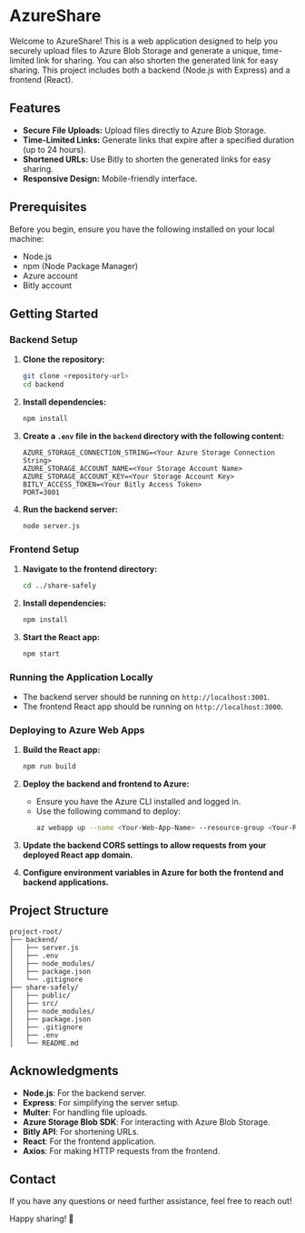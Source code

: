 

# AzureShare

Welcome to AzureShare! This is a web application designed to help you securely upload files to Azure Blob Storage and generate a unique, time-limited link for sharing. You can also shorten the generated link for easy sharing. This project includes both a backend (Node.js with Express) and a frontend (React).

## Features

- **Secure File Uploads:** Upload files directly to Azure Blob Storage.
- **Time-Limited Links:** Generate links that expire after a specified duration (up to 24 hours).
- **Shortened URLs:** Use Bitly to shorten the generated links for easy sharing.
- **Responsive Design:** Mobile-friendly interface.

## Prerequisites

Before you begin, ensure you have the following installed on your local machine:

- Node.js
- npm (Node Package Manager)
- Azure account
- Bitly account

## Getting Started

### Backend Setup

1. **Clone the repository:**
   ```sh
   git clone <repository-url>
   cd backend
   ```

2. **Install dependencies:**
   ```sh
   npm install
   ```

3. **Create a `.env` file in the `backend` directory with the following content:**
   ```env
   AZURE_STORAGE_CONNECTION_STRING=<Your Azure Storage Connection String>
   AZURE_STORAGE_ACCOUNT_NAME=<Your Storage Account Name>
   AZURE_STORAGE_ACCOUNT_KEY=<Your Storage Account Key>
   BITLY_ACCESS_TOKEN=<Your Bitly Access Token>
   PORT=3001
   ```

4. **Run the backend server:**
   ```sh
   node server.js
   ```

### Frontend Setup

1. **Navigate to the frontend directory:**
   ```sh
   cd ../share-safely
   ```

2. **Install dependencies:**
   ```sh
   npm install
   ```

3. **Start the React app:**
   ```sh
   npm start
   ```

### Running the Application Locally

- The backend server should be running on `http://localhost:3001`.
- The frontend React app should be running on `http://localhost:3000`.

### Deploying to Azure Web Apps

1. **Build the React app:**
   ```sh
   npm run build
   ```

2. **Deploy the backend and frontend to Azure:**
   - Ensure you have the Azure CLI installed and logged in.
   - Use the following command to deploy:
     ```sh
     az webapp up --name <Your-Web-App-Name> --resource-group <Your-Resource-Group-Name> --plan <Your-App-Service-Plan-Name>
     ```

3. **Update the backend CORS settings to allow requests from your deployed React app domain.**

4. **Configure environment variables in Azure for both the frontend and backend applications.**

## Project Structure

```
project-root/
├── backend/
│   ├── server.js
│   ├── .env
│   ├── node_modules/
│   ├── package.json
│   └── .gitignore
├── share-safely/
│   ├── public/
│   ├── src/
│   ├── node_modules/
│   ├── package.json
│   ├── .gitignore
│   ├── .env
│   └── README.md
```

## Acknowledgments

- **Node.js**: For the backend server.
- **Express**: For simplifying the server setup.
- **Multer**: For handling file uploads.
- **Azure Storage Blob SDK**: For interacting with Azure Blob Storage.
- **Bitly API**: For shortening URLs.
- **React**: For the frontend application.
- **Axios**: For making HTTP requests from the frontend.

## Contact

If you have any questions or need further assistance, feel free to reach out!

Happy sharing! 🚀


